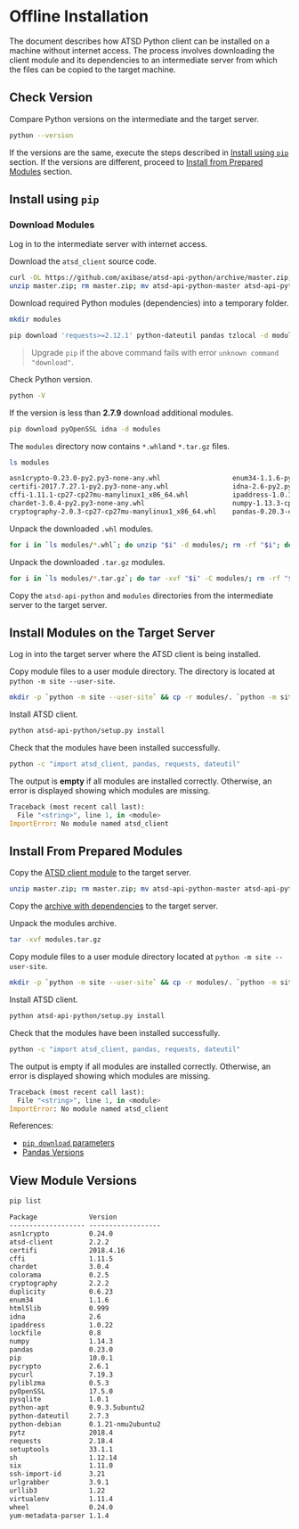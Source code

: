 # Offline Installation

The document describes how ATSD Python client can be installed on a machine without internet access. The process involves downloading the client module and its dependencies to an intermediate server from which the files can be copied to the target machine.

## Check Version

Compare Python versions on the intermediate and the target server.

```sh
python --version
```

If the versions are the same, execute the steps described in [Install using `pip`](#install-using-pip) section.
If the versions are different, proceed to [Install from Prepared Modules](#install-from-prepared-modules) section.

## Install using `pip`

### Download Modules

Log in to the intermediate server with internet access.

Download the `atsd_client` source code.

```sh
curl -OL https://github.com/axibase/atsd-api-python/archive/master.zip; \
unzip master.zip; rm master.zip; mv atsd-api-python-master atsd-api-python
```

Download required Python modules (dependencies) into a temporary folder.

```sh
mkdir modules
```

```sh
pip download 'requests>=2.12.1' python-dateutil pandas tzlocal -d modules
```

> Upgrade `pip` if the above command fails with error `unknown command "download"`.

Check Python version.

```sh
python -V
```

If the version is less than **2.7.9** download additional modules.

```sh
pip download pyOpenSSL idna -d modules
```

The `modules` directory now contains `*.whl`and `*.tar.gz` files.

```sh
ls modules
```

```txt
asn1crypto-0.23.0-py2.py3-none-any.whl                  enum34-1.1.6-py2-none-any.whl                           pyOpenSSL-17.3.0-py2.py3-none-any.whl                   six-1.11.0-py2.py3-none-any.whl
certifi-2017.7.27.1-py2.py3-none-any.whl                idna-2.6-py2.py3-none-any.whl                           pycparser-2.18.tar.gz                                   tzlocal-1.4.tar.gz
cffi-1.11.1-cp27-cp27mu-manylinux1_x86_64.whl           ipaddress-1.0.18-py2-none-any.whl                       python_dateutil-2.6.1-py2.py3-none-any.whl              urllib3-1.22-py2.py3-none-any.whl
chardet-3.0.4-py2.py3-none-any.whl                      numpy-1.13.3-cp27-cp27mu-manylinux1_x86_64.whl          pytz-2017.2-py2.py3-none-any.whl
cryptography-2.0.3-cp27-cp27mu-manylinux1_x86_64.whl    pandas-0.20.3-cp27-cp27mu-manylinux1_x86_64.whl         requests-2.18.4-py2.py3-none-any.whl
```

Unpack the downloaded `.whl` modules.

```sh
for i in `ls modules/*.whl`; do unzip "$i" -d modules/; rm -rf "$i"; done;
```

Unpack the downloaded `.tar.gz` modules.

```sh
for i in `ls modules/*.tar.gz`; do tar -xvf "$i" -C modules/; rm -rf "$i"; done;
```

Copy the `atsd-api-python` and `modules` directories from the intermediate server to the target server.

## Install Modules on the Target Server

Log in into the target server where the ATSD client is being installed.

Copy module files to a user module directory. The directory is located at `python -m site --user-site`.

```sh
mkdir -p `python -m site --user-site` && cp -r modules/. `python -m site --user-site`
```

Install ATSD client.

```sh
python atsd-api-python/setup.py install
```

Check that the modules have been installed successfully.

```sh
python -c "import atsd_client, pandas, requests, dateutil"
```

The output is **empty** if all modules are installed correctly. Otherwise, an error is displayed showing which modules are missing.

```python
Traceback (most recent call last):
  File "<string>", line 1, in <module>
ImportError: No module named atsd_client
```

## Install From Prepared Modules

Copy the [ATSD client module](https://github.com/axibase/atsd-api-python/archive/master.zip) to the target server.

```sh
unzip master.zip; rm master.zip; mv atsd-api-python-master atsd-api-python
```

Copy the [archive with dependencies](https://axibase.com/public/python/modules.tar.gz) to the target server.

Unpack the modules archive.

```sh
tar -xvf modules.tar.gz
```

Copy module files to a user module directory located at `python -m site --user-site`.

```sh
mkdir -p `python -m site --user-site` && cp -r modules/. `python -m site --user-site`
```

Install ATSD client.

```sh
python atsd-api-python/setup.py install
```

Check that the modules have been installed successfully.

```sh
python -c "import atsd_client, pandas, requests, dateutil"
```

The output is empty if all modules are installed correctly. Otherwise, an error is displayed showing which modules are missing.

```python
Traceback (most recent call last):
  File "<string>", line 1, in <module>
ImportError: No module named atsd_client
```

References:

* [`pip download` parameters](https://pip.pypa.io/en/stable/reference/pip_download/)
* [Pandas Versions](http://pandas.pydata.org/)

## View Module Versions

```sh
pip list
```

```txt
Package             Version
------------------- ------------------
asn1crypto          0.24.0
atsd-client         2.2.2
certifi             2018.4.16
cffi                1.11.5
chardet             3.0.4
colorama            0.2.5
cryptography        2.2.2
duplicity           0.6.23
enum34              1.1.6
html5lib            0.999
idna                2.6
ipaddress           1.0.22
lockfile            0.8
numpy               1.14.3
pandas              0.23.0
pip                 10.0.1
pycrypto            2.6.1
pycurl              7.19.3
pyliblzma           0.5.3
pyOpenSSL           17.5.0
pysqlite            1.0.1
python-apt          0.9.3.5ubuntu2
python-dateutil     2.7.3
python-debian       0.1.21-nmu2ubuntu2
pytz                2018.4
requests            2.18.4
setuptools          33.1.1
sh                  1.12.14
six                 1.11.0
ssh-import-id       3.21
urlgrabber          3.9.1
urllib3             1.22
virtualenv          1.11.4
wheel               0.24.0
yum-metadata-parser 1.1.4
```
